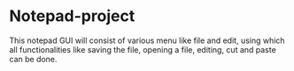# Notepad-project
This notepad GUI will consist of various menu like file and edit, using which all functionalities like saving the file, opening a file, editing, cut and paste can be done.
